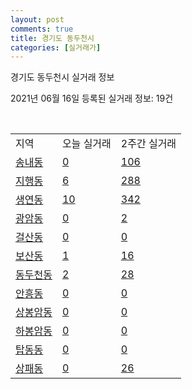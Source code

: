 ```yaml
---
layout: post
comments: true
title: 경기도 동두천시
categories: [실거래가]
---
```


경기도 동두천시 실거래 정보

2021년 06월 16일 등록된 실거래 정보: 19건

<script type="text/javascript">
  google.charts.load('current', {'packages':['corechart']});
  google.charts.setOnLoadCallback(drawChart);

  function drawChart() {
    var data = google.visualization.arrayToDataTable([['거래일', '매매', '전월세', '전매'], ['2021-04', 209, 105, 0], ['2021-05', 253, 88, 0], ['2021-06', 55, 30, 0], ['2021-03', 7, 54, 0], ['2021-02', 0, 7, 0]]);

    var options = {
      title: '최근 유형별 거래량 추이',
      legend: { position: 'bottom' }
    };

    var chart = new google.visualization.LineChart(document.getElementById('columnchart_material'));
    chart.draw(data, (options));
  }
</script>

<div id="columnchart_material" style="width: 450px; margin-left: -35px"></div>
<br>
<table class="sortable">
  <tr>
    <td>지역</td>
    <td>오늘 실거래</td>
    <td>2주간 실거래</td>
  </tr>

  
  <tr class="item">
    <td><a href="4125010100.html">송내동</a></td>
    <td><a href="4125010100.html">0</a></td>
    <td><a href="4125010100.html">106</a></td>
  </tr>
    

  <tr class="item">
    <td><a href="4125010200.html">지행동</a></td>
    <td><a href="4125010200.html">6</a></td>
    <td><a href="4125010200.html">288</a></td>
  </tr>
    

  <tr class="item">
    <td><a href="4125010300.html">생연동</a></td>
    <td><a href="4125010300.html">10</a></td>
    <td><a href="4125010300.html">342</a></td>
  </tr>
    

  <tr class="item">
    <td><a href="4125010400.html">광암동</a></td>
    <td><a href="4125010400.html">0</a></td>
    <td><a href="4125010400.html">2</a></td>
  </tr>
    

  <tr class="item">
    <td><a href="4125010500.html">걸산동</a></td>
    <td><a href="4125010500.html">0</a></td>
    <td><a href="4125010500.html">0</a></td>
  </tr>
    

  <tr class="item">
    <td><a href="4125010600.html">보산동</a></td>
    <td><a href="4125010600.html">1</a></td>
    <td><a href="4125010600.html">16</a></td>
  </tr>
    

  <tr class="item">
    <td><a href="4125010700.html">동두천동</a></td>
    <td><a href="4125010700.html">2</a></td>
    <td><a href="4125010700.html">28</a></td>
  </tr>
    

  <tr class="item">
    <td><a href="4125010800.html">안흥동</a></td>
    <td><a href="4125010800.html">0</a></td>
    <td><a href="4125010800.html">0</a></td>
  </tr>
    

  <tr class="item">
    <td><a href="4125010900.html">상봉암동</a></td>
    <td><a href="4125010900.html">0</a></td>
    <td><a href="4125010900.html">0</a></td>
  </tr>
    

  <tr class="item">
    <td><a href="4125011000.html">하봉암동</a></td>
    <td><a href="4125011000.html">0</a></td>
    <td><a href="4125011000.html">0</a></td>
  </tr>
    

  <tr class="item">
    <td><a href="4125011100.html">탑동동</a></td>
    <td><a href="4125011100.html">0</a></td>
    <td><a href="4125011100.html">0</a></td>
  </tr>
    

  <tr class="item">
    <td><a href="4125011200.html">상패동</a></td>
    <td><a href="4125011200.html">0</a></td>
    <td><a href="4125011200.html">26</a></td>
  </tr>
    


</table>


    